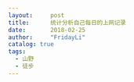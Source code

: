 ```yaml
---
layout:     post
title:      统计分析自己每日的上网记录
date:       2018-02-25
author:     "FridayLi"
catalog: true
tags:
  - 山野
  - 徒步
---
```


